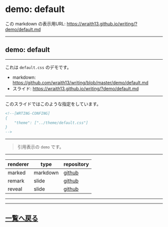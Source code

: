 # demo:  default

<!--[NOWRITING]-->
<link rel="canonical" href="https://wraith13.github.io/writing/?demo/default.md" />
この markdown の表示用URL: <a rel="canonical" href="https://wraith13.github.io/writing/?demo/default.md">https://wraith13.github.io/writing/?demo/default.md</a>
<!--[/NOWRITING]-->
<!--[WRTING-CONFING]
{
    "renderer": "remark",
    "theme": ["../theme/default.css"]
}
-->
<!--
class: center, middle
-->

---

<!--
layout: true
-->

## demo: default

---

これは `default.css` のデモです。

- markdown: <https://github.com/wraith13/writing/blob/master/demo/default.md>
- スライド: <https://wraith13.github.io/writing/?demo/default.md>

---

このスライドではこのような指定をしています。

```HTML
<!--[WRTING-CONFING]
{
    "theme": ["../theme/default.css"]
}
-->
```

---

> 引用表示の `demo` です。

---

| renderer | type     | repository                                      |
| -------- | -------- | ----------------------------------------------- |
| marked   | markdown | [github](https://github.com/markedjs/marked)    |
| remark   | slide    | [github](https://github.com/gnab/remark)        |
| reveal   | slide    | [github](https://github.com/hakimel/reveal.js/) |

---

<!--
layout: true
-->

---

<!--
class: center, middle
-->

## [一覧へ戻る](index.md)
